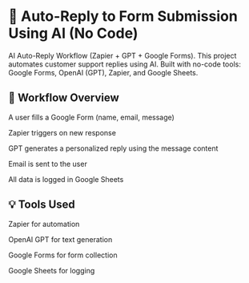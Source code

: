 # 🧠 Auto-Reply to Form Submission Using AI (No Code)

AI Auto-Reply Workflow (Zapier + GPT + Google Forms).
This project automates customer support replies using AI.
Built with no-code tools: Google Forms, OpenAI (GPT), Zapier, and Google Sheets.

## 🔄 Workflow Overview
A user fills a Google Form (name, email, message)

Zapier triggers on new response

GPT generates a personalized reply using the message content

Email is sent to the user

All data is logged in Google Sheets

## 💡 Tools Used
Zapier for automation

OpenAI GPT for text generation

Google Forms for form collection

Google Sheets for logging
